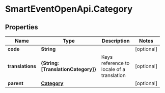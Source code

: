 # SmartEventOpenApi.Category

## Properties
Name | Type | Description | Notes
------------ | ------------- | ------------- | -------------
**code** | **String** |  | [optional] 
**translations** | **{String: [TranslationCategory]}** | Keys reference to locale of a translation | [optional] 
**parent** | [**Category**](Category.md) |  | [optional] 
